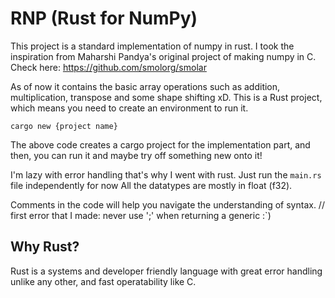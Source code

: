 # RNP (Rust for NumPy)

This project is a standard implementation of numpy in rust. I took the inspiration from Maharshi Pandya's original project of making numpy in C. Check here: https://github.com/smolorg/smolar

As of now it contains the basic array operations such as addition, multiplication, transpose and some shape shifting xD.
This is a Rust project, which means you need to create an environment to run it.

`cargo new {project name}`

The above code creates a cargo project for the implementation part, and then, you can run it and maybe try off something new onto it!

I'm lazy with error handling that's why I went with rust.
Just run the `main.rs` file independently for now
All the datatypes are mostly in float (f32).

Comments in the code will help you navigate the understanding of syntax.
// first error that I made: never use ';' when returning a generic :`)

## Why Rust?

Rust is a systems and developer friendly language with great error handling unlike any other, and fast operatability like C.
